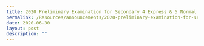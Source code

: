 ```yaml
---
title: 2020 Preliminary Examination for Secondary 4 Express & 5 Normal (Academic)
permalink: /Resources/announcements/2020-preliminary-examination-for-secondary-4-express-5-normal-academic/
date: 2020-06-30
layout: post
description: ""
---
```

